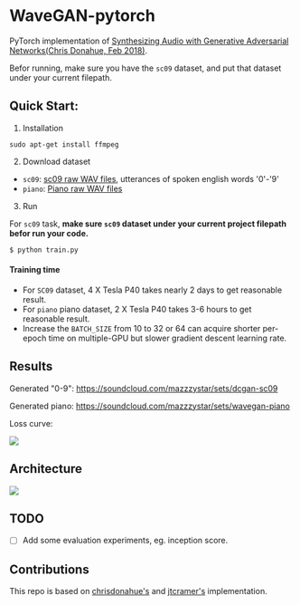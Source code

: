 # WaveGAN-pytorch
PyTorch implementation of [Synthesizing Audio with Generative Adversarial Networks(Chris Donahue, Feb 2018)](https://arxiv.org/abs/1802.04208).

Befor running, make sure you have the `sc09` dataset, and put that dataset under your current filepath.

## Quick Start:
1. Installation
```
sudo apt-get install ffmpeg
```

2. Download dataset
* `sc09`: [sc09 raw WAV files](http://deepyeti.ucsd.edu/cdonahue/sc09.tar.gz), utterances of spoken english words '0'-'9'
* `piano`: [Piano raw WAV files](http://deepyeti.ucsd.edu/cdonahue/mancini_piano.tar.gz)

3. Run

For `sc09` task, **make sure `sc09` dataset under your current project filepath befor run your code.**
```
$ python train.py
```

#### Training time
* For `SC09` dataset, 4 X Tesla P40 takes nearly 2 days to get reasonable result.
* For `piano` piano dataset, 2 X Tesla P40 takes 3-6 hours to get reasonable result.
* Increase the `BATCH_SIZE` from 10 to 32 or 64 can acquire shorter per-epoch time on multiple-GPU but slower gradient descent learning rate.

## Results
Generated "0-9": https://soundcloud.com/mazzzystar/sets/dcgan-sc09

Generated piano: https://soundcloud.com/mazzzystar/sets/wavegan-piano

Loss curve:

![](imgs/loss_curve.png)

## Architecture
![](imgs/archi.png)

## TODO
* [ ] Add some evaluation experiments, eg. inception score.

## Contributions
This repo is based on [chrisdonahue's](https://github.com/chrisdonahue/wavegan) and [jtcramer's](https://github.com/jtcramer/wavegan) implementation.
